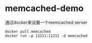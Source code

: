 # memcached-demo

通过docker来设置一个memcached server
``` shell
docker pull memcached
docker run -p 11211:11211 -d memcached
```
            
